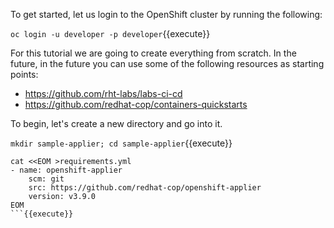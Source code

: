 To get started, let us login to the OpenShift cluster by running the following:

``oc login -u developer -p developer``{{execute}}

For this tutorial we are going to create everything from scratch. In the future, in the future you can use some of the following resources as starting points:

* https://github.com/rht-labs/labs-ci-cd
* https://github.com/redhat-cop/containers-quickstarts

To begin, let's create a new directory and go into it.

``mkdir sample-applier; cd sample-applier``{{execute}}

```
cat <<EOM >requirements.yml
- name: openshift-applier
    scm: git
    src: https://github.com/redhat-cop/openshift-applier
    version: v3.9.0
EOM
```{{execute}}

